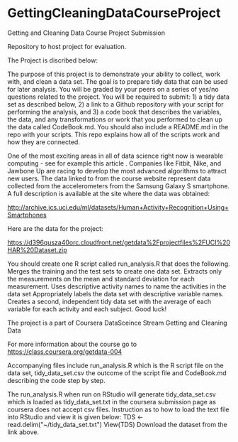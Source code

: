 GettingCleaningDataCourseProject
================================

Getting and Cleaning Data Course Project Submission

Repository to host project for evaluation.

The Project is discribed below:

The purpose of this project is to demonstrate your ability to collect, work with, and clean a data set. The goal is to prepare tidy data that can be used for later analysis. You will be graded by your peers on a series of yes/no questions related to the project. You will be required to submit: 1) a tidy data set as described below, 2) a link to a Github repository with your script for performing the analysis, and 3) a code book that describes the variables, the data, and any transformations or work that you performed to clean up the data called CodeBook.md. You should also include a README.md in the repo with your scripts. This repo explains how all of the scripts work and how they are connected.  

One of the most exciting areas in all of data science right now is wearable computing - see for example this article . Companies like Fitbit, Nike, and Jawbone Up are racing to develop the most advanced algorithms to attract new users. The data linked to from the course website represent data collected from the accelerometers from the Samsung Galaxy S smartphone. A full description is available at the site where the data was obtained: 

http://archive.ics.uci.edu/ml/datasets/Human+Activity+Recognition+Using+Smartphones 

Here are the data for the project: 

https://d396qusza40orc.cloudfront.net/getdata%2Fprojectfiles%2FUCI%20HAR%20Dataset.zip 

You should create one R script called run_analysis.R that does the following. 
Merges the training and the test sets to create one data set.
Extracts only the measurements on the mean and standard deviation for each measurement. 
Uses descriptive activity names to name the activities in the data set
Appropriately labels the data set with descriptive variable names. 
Creates a second, independent tidy data set with the average of each variable for each activity and each subject. 
Good luck!

The project is a part of Coursera DataSceince Stream Getting and Cleaning Data

For more information about the course go to https://class.coursera.org/getdata-004

Accompanying files include run_analysis.R which is the R script file on the data set, tidy_data_set.csv the outcome of the script file and CodeBook.md describing the code step by step.

The run_analysis.R when run on RStudio will generate tidy_data_set.csv which is loaded as tidy_data_set.txt in the coursera submission page as coursera does not accept csv files. Instruction as to how to load the text file into RStudio and view it is given below:
TDS <- read.delim("~/tidy_data_set.txt")
View(TDS)
Download the dataset from the link above.
